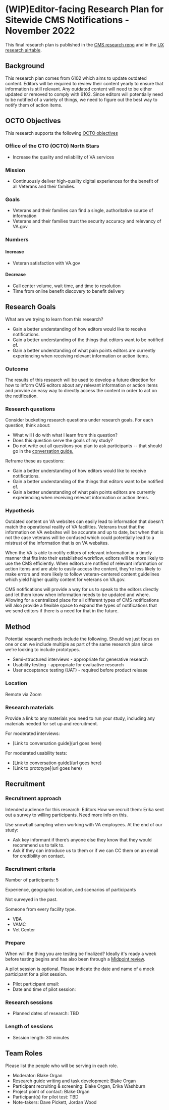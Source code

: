 # (WIP)Editor-facing Research Plan for Sitewide CMS Notifications - November 2022

This final research plan is published in the [CMS research repo](https://github.com/department-of-veterans-affairs/va.gov-team/tree/master/platform/cms/research) and in the [UX research airtable](https://airtable.com/appmAWA5qxKq9qxFX/tbldzfPsD87QtCmQK/viwFTiq16RNmlQ3GM?blocks=hide).

## Background
This research plan comes from 6102 which aims to update outdated content. Editors will be required to review their content yearly to ensure that information is still relevant. Any outdated content will need to be either updated or removed to comply with 6102. Since editors will potentially need to be notified of a variety of things, we need to figure out the best way to notify them of action items.

## OCTO Objectives 
This research supports the following [OCTO objectives](https://github.com/department-of-veterans-affairs/va.gov-team/tree/master/strategy#readme) 

### Office of the CTO (OCTO) North Stars
- Increase the quality and reliability of VA services

### Mission
- Continuously deliver high-quality digital experiences for the benefit of all Veterans and their families.

### Goals
- Veterans and their families can find a single, authoritative source of information
- Veterans and their families trust the security accuracy and relevancy of VA.gov

### Numbers
#### Increase
- Veteran satisfaction with VA.gov
#### Decrease
- Call center volume, wait time, and time to resolution
- Time from online benefit discovery to benefit delivery

## Research Goals	
What are we trying to learn from this research?

- Gain a better understanding of how editors would like to receive notifications.
- Gain a better understanding of the things that editors want to be notified of.
- Gain a better understanding of what pain points editors are currently experiencing when receiving relevant information or action items.

### Outcome
The results of this research will be used to develop a future direction for how to inform CMS editors about any relevant information or action items and provide an easy way to directly access the content in order to act on the notification.

### Research questions
Consider bucketing research questions under research goals. For each question, think about:
- What will I do with what I learn from this question?
- Does this question serve the goals of my study?
- Do not write out all questions you plan to ask participants -- that should go in the [conversation guide.](https://github.com/department-of-veterans-affairs/va.gov-team/blob/master/platform/research/planning/conversation-guide-template.md) 

Reframe these as questions:
- Gain a better understanding of how editors would like to receive notifications.
- Gain a better understanding of the things that editors want to be notified of.
- Gain a better understanding of what pain points editors are currently experiencing when receiving relevant information or action items.

### Hypothesis
Outdated content on VA websites can easily lead to information that doesn't match the operational reality of VA facilities. Veterans trust that the information on VA websites will be accurate and up to date, but when that is not the case veterans will be confused which could potentially lead to a mistrust of the information that is on VA websites.

When the VA is able to notify editors of relevant information in a timely manner that fits into their established workflow, editors will be more likely to use the CMS efficiently. When editors are notified of relevant information or action items and are able to easily access the content, they're less likely to make errors and more likely to follow veteran-centered content guidelines which yield higher quality content for veterans on VA.gov.

CMS notifications will provide a way for us to speak to the editors directly and let them know when information needs to be updated and where. Allowing for a centralized place for all different types of CMS notifications will also provide a flexible space to expand the types of notifications that we send editors if there is a need for that in the future.


## Method	
Potential research methods include the following. Should we just focus on one or can we include multiple as part of the same research plan since we're looking to include prototypes.

- Semi-structured interviews - appropriate for generative research
- Usability testing - appropriate for evaluative research
- User acceptance testing (UAT) - required before product release

### Location
Remote via Zoom

### Research materials
Provide a link to any materials you need to run your study, including any materials needed for set up and recruitment.  

For moderated interviews:
- [Link to conversation guide](url goes here) 

For moderated usability tests: 
- [Link to conversation guide](url goes here)
- [Link to prototype](url goes here)

	
## Recruitment	

### Recruitment approach
Intended audience for this research: Editors
How we recruit them: Erika sent out a survey to willing participants. Need more info on this. 

Use snowball sampling when working with VA employees. At the end of our study:

- Ask key informant if there’s anyone else they know that they would recommend us to talk to.
- Ask if they can introduce us to them or if we can CC them on an email for credibility on contact.


### Recruitment criteria

Number of participants: 5

Experience, geographic location, and scenarios of participants

Not surveyed in the past.

Someone from every facility type.
- VBA
- VAMC
- Vet Center

### Prepare
When will the thing you are testing be finalized? Ideally it's ready a week before testing begins and has also been through a [Midpoint review](https://depo-platform-documentation.scrollhelp.site/collaboration-cycle/Midpoint-review.1781039167.html).

A pilot session is optional. Please indicate the date and name of a mock participant for a pilot session. 
* Pilot participant email:
* Date and time of pilot session: 

### Research sessions
* Planned dates of research: TBD

### Length of sessions
* Session length: 30 minutes

## Team Roles	
Please list the people who will be serving in each role. 	
- Moderator: Blake Organ	
- Research guide writing and task development: Blake Organ	
- Participant recruiting & screening: Blake Organ, Erika Washburn	
- Project point of contact: Blake Organ	
- Participant(s) for pilot test: TBD	
- Note-takers: Dave Pickett, Jordan Wood	
 

